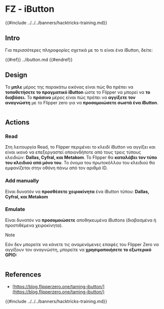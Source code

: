 # FZ - iButton

{{#include ../../../banners/hacktricks-training.md}}

## Intro

Για περισσότερες πληροφορίες σχετικά με το τι είναι ένα iButton, δείτε:

{{#ref}}
../ibutton.md
{{#endref}}

## Design

Το **μπλε** μέρος της παρακάτω εικόνας είναι πώς θα πρέπει να **τοποθετήσετε το πραγματικό iButton** ώστε το Flipper να μπορεί να **το διαβάσει.** Το **πράσινο** μέρος είναι πώς πρέπει να **αγγίξετε τον αναγνώστη** με το Flipper zero για να **προσομοιώσετε σωστά ένα iButton**.

<figure><img src="../../../images/image (565).png" alt=""><figcaption></figcaption></figure>

## Actions

### Read

Στη λειτουργία Read, το Flipper περιμένει το κλειδί iButton να αγγίξει και είναι ικανό να επεξεργαστεί οποιονδήποτε από τους τρεις τύπους κλειδιών: **Dallas, Cyfral, και Metakom**. Το Flipper θα **καταλάβει τον τύπο του κλειδιού από μόνο του**. Το όνομα του πρωτοκόλλου του κλειδιού θα εμφανίζεται στην οθόνη πάνω από τον αριθμό ID.

### Add manually

Είναι δυνατόν να **προσθέσετε χειροκίνητα** ένα iButton τύπου: **Dallas, Cyfral, και Metakom**

### **Emulate**

Είναι δυνατόν να **προσομοιώσετε** αποθηκευμένα iButtons (διαβασμένα ή προστιθέμενα χειροκίνητα).

> [!NOTE]
> Εάν δεν μπορείτε να κάνετε τις αναμενόμενες επαφές του Flipper Zero να αγγίξουν τον αναγνώστη, μπορείτε να **χρησιμοποιήσετε το εξωτερικό GPIO:**

<figure><img src="../../../images/image (138).png" alt=""><figcaption></figcaption></figure>

## References

- [https://blog.flipperzero.one/taming-ibutton/](https://blog.flipperzero.one/taming-ibutton/)

{{#include ../../../banners/hacktricks-training.md}}
